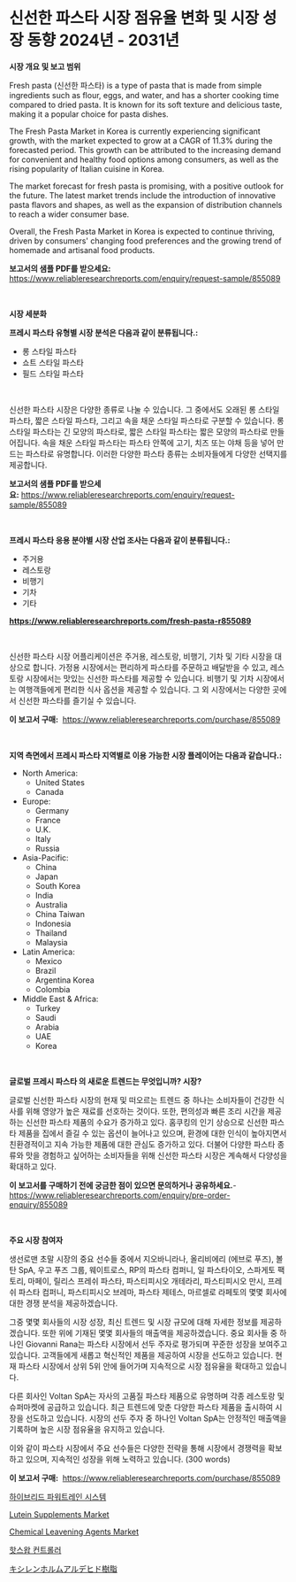 <p><h1>신선한 파스타 시장 점유율 변화 및 시장 성장 동향 2024년 - 2031년</h1></p><p><strong>시장 개요 및 보고 범위</strong></p>
<p><p>Fresh pasta (신선한 파스타) is a type of pasta that is made from simple ingredients such as flour, eggs, and water, and has a shorter cooking time compared to dried pasta. It is known for its soft texture and delicious taste, making it a popular choice for pasta dishes.</p><p>The Fresh Pasta Market in Korea is currently experiencing significant growth, with the market expected to grow at a CAGR of 11.3% during the forecasted period. This growth can be attributed to the increasing demand for convenient and healthy food options among consumers, as well as the rising popularity of Italian cuisine in Korea.</p><p>The market forecast for fresh pasta is promising, with a positive outlook for the future. The latest market trends include the introduction of innovative pasta flavors and shapes, as well as the expansion of distribution channels to reach a wider consumer base.</p><p>Overall, the Fresh Pasta Market in Korea is expected to continue thriving, driven by consumers' changing food preferences and the growing trend of homemade and artisanal food products.</p></p>
<p><strong>보고서의 샘플 PDF를 받으세요:</strong> <a href="https://www.reliableresearchreports.com/enquiry/request-sample/855089">https://www.reliableresearchreports.com/enquiry/request-sample/855089</a></p>
<p>&nbsp;</p>
<p><strong>시장 세분화</strong></p>
<p><strong>프레시 파스타 유형별 시장 분석은 다음과 같이 분류됩니다.:</strong></p>
<p><ul><li>롱 스타일 파스타</li><li>쇼트 스타일 파스타</li><li>필드 스타일 파스타</li></ul></p>
<p>&nbsp;</p>
<p><p>신선한 파스타 시장은 다양한 종류로 나눌 수 있습니다. 그 중에서도 오래된 롱 스타일 파스타, 짧은 스타일 파스타, 그리고 속을 채운 스타일 파스타로 구분할 수 있습니다. 롱 스타일 파스타는 긴 모양의 파스타로, 짧은 스타일 파스타는 짧은 모양의 파스타로 만들어집니다. 속을 채운 스타일 파스타는 파스타 안쪽에 고기, 치즈 또는 야채 등을 넣어 만드는 파스타로 유명합니다. 이러한 다양한 파스타 종류는 소비자들에게 다양한 선택지를 제공합니다.</p></p>
<p><strong>보고서의 샘플 PDF를 받으세요:</strong>&nbsp;<a href="https://www.reliableresearchreports.com/enquiry/request-sample/855089">https://www.reliableresearchreports.com/enquiry/request-sample/855089</a></p>
<p>&nbsp;</p>
<p><strong> 프레시 파스타 응용 분야별 시장 산업 조사는 다음과 같이 분류됩니다.:</strong></p>
<p><ul><li>주거용</li><li>레스토랑</li><li>비행기</li><li>기차</li><li>기타</li></ul></p>
<p><strong><a href="https://www.reliableresearchreports.com/fresh-pasta-r855089">https://www.reliableresearchreports.com/fresh-pasta-r855089</a></strong></p>
<p>&nbsp;</p>
<p><p>신선한 파스타 시장 어플리케이션은 주거용, 레스토랑, 비행기, 기차 및 기타 시장을 대상으로 합니다. 가정용 시장에서는 편리하게 파스타를 주문하고 배달받을 수 있고, 레스토랑 시장에서는 맛있는 신선한 파스타를 제공할 수 있습니다. 비행기 및 기차 시장에서는 여행객들에게 편리한 식사 옵션을 제공할 수 있습니다. 그 외 시장에서는 다양한 곳에서 신선한 파스타를 즐기실 수 있습니다.</p></p>
<p><strong>이 보고서 구매:</strong>&nbsp; <a href="https://www.reliableresearchreports.com/purchase/855089">https://www.reliableresearchreports.com/purchase/855089</a></p>
<p>&nbsp;</p>
<p><strong>지역 측면에서 프레시 파스타 지역별로 이용 가능한 시장 플레이어는 다음과 같습니다.:</strong></p>
<p><ul>
    <li>
        North America:
        <ul>
            <li>United States</li>
            <li>Canada</li>
        </ul>
    </li>
    <li>
        Europe:
        <ul>
            <li>Germany</li>
            <li>France</li>
            <li>U.K.</li>
            <li>Italy</li>
            <li>Russia</li>
        </ul>
    </li>
    <li>
        Asia-Pacific:
        <ul>
            <li>China</li>
            <li>Japan</li>
            <li>South Korea</li>
            <li>India</li>
            <li>Australia</li>
            <li>China Taiwan</li>
            <li>Indonesia</li>
            <li>Thailand</li>
            <li>Malaysia</li>
        </ul>
    </li>
    <li>
        Latin America:
        <ul>
            <li>Mexico</li>
            <li>Brazil</li>
            <li>Argentina Korea</li>
            <li>Colombia</li>
        </ul>
    </li>
    <li>
        Middle East & Africa:
        <ul>
            <li>Turkey</li>
            <li>Saudi</li>
            <li>Arabia</li>
            <li>UAE</li>
            <li>Korea</li>
        </ul>
    </li>
    </ul></p>
<p>&nbsp;</p>
<p><strong>글로벌 프레시 파스타 의 새로운 트렌드는 무엇입니까? 시장?</strong></p>
<p><p>글로벌 신선한 파스타 시장의 현재 및 떠오르는 트렌드 중 하나는 소비자들이 건강한 식사를 위해 영양가 높은 재료를 선호하는 것이다. 또한, 편의성과 빠른 조리 시간을 제공하는 신선한 파스타 제품의 수요가 증가하고 있다. 홈쿠킹의 인기 상승으로 신선한 파스타 제품을 집에서 즐길 수 있는 옵션이 늘어나고 있으며, 환경에 대한 인식이 높아지면서 친환경적이고 지속 가능한 제품에 대한 관심도 증가하고 있다. 더불어 다양한 파스타 종류와 맛을 경험하고 싶어하는 소비자들을 위해 신선한 파스타 시장은 계속해서 다양성을 확대하고 있다.</p></p>
<p><strong>이 보고서를 구매하기 전에 궁금한 점이 있으면 문의하거나 공유하세요.</strong>- <a href="https://www.reliableresearchreports.com/enquiry/pre-order-enquiry/855089">https://www.reliableresearchreports.com/enquiry/pre-order-enquiry/855089</a></p>
<p>&nbsp;</p>
<p><strong>주요 시장 참여자</strong></p>
<p><p>생선로맨 초말 시장의 중요 선수들 중에서 지오바니라나, 올리비에리 (에브로 푸즈), 볼탄 SpA, 우고 푸즈 그룹, 웨이트로스, RP의 파스타 컴퍼니, 일 파스타이오, 스파게토 팩토리, 마페이, 릴리스 프레쉬 파스타, 파스티피시오 개테라리, 파스티피시오 만시, 프레쉬 파스타 컴퍼니, 파스티피시오 브레마, 파스타 제테스, 마르셀로 라페토의 몇몇 회사에 대한 경쟁 분석을 제공하겠습니다.</p><p>그중 몇몇 회사들의 시장 성장, 최신 트렌드 및 시장 규모에 대해 자세한 정보를 제공하겠습니다. 또한 위에 기재된 몇몇 회사들의 매출액을 제공하겠습니다.  중요 회사들 중 하나인 Giovanni Rana는 파스타 시장에서 선두 주자로 평가되며 꾸준한 성장을 보여주고 있습니다. 고객들에게 새롭고 혁신적인 제품을 제공하여 시장을 선도하고 있습니다. 현재 파스타 시장에서 상위 5위 안에 들어가며 지속적으로 시장 점유율을 확대하고 있습니다.</p><p>다른 회사인 Voltan SpA는 자사의 고품질 파스타 제품으로 유명하며 각종 레스토랑 및 슈퍼마켓에 공급하고 있습니다. 최근 트렌드에 맞춘 다양한 파스타 제품을 출시하여 시장을 선도하고 있습니다. 시장의 선두 주자 중 하나인 Voltan SpA는 안정적인 매출액을 기록하며 높은 시장 점유율을 유지하고 있습니다.</p><p>이와 같이 파스타 시장에서 주요 선수들은 다양한 전략을 통해 시장에서 경쟁력을 확보하고 있으며, 지속적인 성장을 위해 노력하고 있습니다. (300 words)</p></p>
<p><strong>이 보고서 구매:</strong>&nbsp;&nbsp;<a href="https://www.reliableresearchreports.com/purchase/855089">https://www.reliableresearchreports.com/purchase/855089</a></p>
<p><p><a href="https://github.com/vsap75a286l/Market-Research-Report-List-1/blob/main/325287116740.md">하이브리드 파워트레인 시스템</a></p><p><a href="https://github.com/RoccoManning/Market-Research-Report-List-4/blob/main/lutein-supplements-market.md">Lutein Supplements Market</a></p><p><a href="https://github.com/gulaimolin/Market-Research-Report-List-3/blob/main/chemical-leavening-agents-market.md">Chemical Leavening Agents Market</a></p><p><a href="https://github.com/idcefvhkdut6/Market-Research-Report-List-1/blob/main/253023716739.md">핫스왑 컨트롤러</a></p><p><a href="https://github.com/ppmazlotr77499/Market-Research-Report-List-1/blob/main/380756218248.md">キシレンホルムアルデヒド樹脂</a></p></p>
